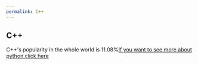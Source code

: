 ```yaml
---
permalink: C++
---
```

## C++
C++'s popularity in the whole world is 11.08%[If you want to see more about python click here](https://en.wikipedia.org/wiki/C%2B%2B])
